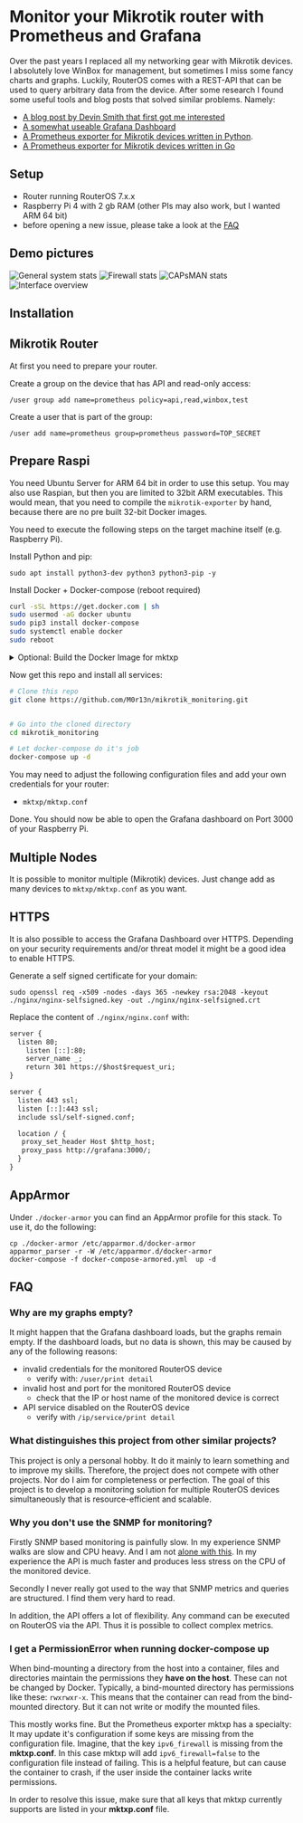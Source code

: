 # Monitor your Mikrotik router with Prometheus and Grafana

Over the past years I replaced all my networking gear with Mikrotik devices. I absolutely love WinBox for management, but sometimes I miss some fancy charts and graphs. Luckily, RouterOS comes with a REST-API that can be used to query arbitrary data from the device. After some research I found some useful tools and blog posts that solved similar problems. Namely:

- [A blog post by Devin Smith that first got me interested](https://blog.devinsmith.co.za/home-internet-grafana-lockdown/)
- [A somewhat useable Grafana Dashboard](https://grafana.com/grafana/dashboards/10950)
- [A Prometheus exporter for Mikrotik devices written in Python](https://github.com/akpw/mktxp).
- [A Prometheus exporter for Mikrotik devices written in Go](https://github.com/nshttpd/mikrotik-exporter)

## Setup

- Router running RouterOS 7.x.x
- Raspberry Pi 4 with 2 gb RAM (other PIs may also work, but I wanted ARM 64 bit)
- before opening a new issue, please take a look at the [FAQ](#FAQ)

## Demo pictures

![General system stats](https://github.com/M0r13n/mikrotik_monitoring/blob/main/doc/pic_2.png)
![Firewall stats](https://github.com/M0r13n/mikrotik_monitoring/blob/main/doc/pic_3.png)
![CAPsMAN stats](https://github.com/M0r13n/mikrotik_monitoring/blob/main/doc/pic_5.png)
![Interface overview](https://github.com/M0r13n/mikrotik_monitoring/blob/main/doc/pic_6.png)

## Installation

## Mikrotik Router
At first you need to prepare your router. 

Create a group on the device that has API and read-only access:

`/user group add name=prometheus policy=api,read,winbox,test`

Create a user that is part of the group:

`/user add name=prometheus group=prometheus password=TOP_SECRET`

## Prepare Raspi

You need Ubuntu Server for ARM 64 bit in order to use this setup. You may also use Raspian, but then you are limited to 32bit ARM executables. This would mean, that you need to compile the `mikrotik-exporter` by hand, because there are no pre built 32-bit Docker images.

You need to execute the following steps on the target machine itself (e.g. Raspberry Pi).

Install Python and pip:

`sudo apt install python3-dev python3 python3-pip -y`

Install Docker + Docker-compose (reboot required)

```bash
curl -sSL https://get.docker.com | sh
sudo usermod -aG docker ubuntu
sudo pip3 install docker-compose
sudo systemctl enable docker
sudo reboot
```

<details>
<summary>Optional: Build the Docker Image for mktxp</summary>

It might be necessary to build the Docker Image for: https://github.com/akpw/mktxp.
This is especially the case, if your architecture is not:
- linux/amd64
- linux/arm/v7
- linux/arm64

```bash
# Get the mktxp repository
git clone https://github.com/akpw/mktxp.git

# Go into the newly downloaded repo
cd mktxp

# Build the docker image
docker build . -t leonmorten/mktxp:latest
```

</details>

Now get this repo and install all services:

```bash
# Clone this repo
git clone https://github.com/M0r13n/mikrotik_monitoring.git


# Go into the cloned directory
cd mikrotik_monitoring

# Let docker-compose do it's job
docker-compose up -d
```

You may need to adjust the following configuration files and add your own credentials for your router:

- `mktxp/mktxp.conf`


Done. You should now be able to open the Grafana dashboard on Port 3000 of your Raspberry Pi.

## Multiple Nodes

It is possible to monitor multiple (Mikrotik) devices. Just change add as many devices to `mktxp/mktxp.conf` as you want. 

## HTTPS

It is also possible to access the Grafana Dashboard over HTTPS.
Depending on your security requirements and/or threat model it might be a good idea to enable HTTPS.

Generate a self signed certificate for your domain:

`sudo openssl req -x509 -nodes -days 365 -newkey rsa:2048 -keyout ./nginx/nginx-selfsigned.key -out ./nginx/nginx-selfsigned.crt`

Replace the content of `./nginx/nginx.conf` with:

```txt
server {
  listen 80;
	listen [::]:80;
	server_name _;
	return 301 https://$host$request_uri;
}

server {
  listen 443 ssl;
  listen [::]:443 ssl;
  include ssl/self-signed.conf;

  location / {
   proxy_set_header Host $http_host; 
   proxy_pass http://grafana:3000/;
  }
}

```

## AppArmor

Under `./docker-armor` you can find an AppArmor profile for this stack. To use it, do the following:

```
cp ./docker-armor /etc/apparmor.d/docker-armor
apparmor_parser -r -W /etc/apparmor.d/docker-armor
docker-compose -f docker-compose-armored.yml  up -d
```

## FAQ

### Why are my graphs empty?

It might happen that the Grafana dashboard loads, but the graphs remain empty. If the dashboard loads, but no data is shown, this may be caused by any of the following reasons:

- invalid credentials for the monitored RouterOS device
    - verify with: `/user/print detail`
- invalid host and port for the monitored RouterOS device
    - check that the IP or host name of the monitored device is correct
- API service disabled on the RouterOS device
    - verify with `/ip/service/print detail`

### What distinguishes this project from other similar projects?

This project is only a personal hobby.
It do it mainly to learn something and to improve my skills.
Therefore, the project does not compete with other projects.
Nor do I aim for completeness or perfection.
The goal of this project is to develop a monitoring solution for multiple RouterOS devices simultaneously that is resource-efficient and scalable.

### Why you don't use the SNMP for monitoring?

Firstly SNMP based monitoring is painfully slow.
In my experience SNMP walks are slow and CPU heavy.
And I am not [alone with this](https://forum.mikrotik.com/viewtopic.php?t=132304).
In my experience the API is much faster and produces less stress on the CPU of the monitored device.

Secondly I never really got used to the way that SNMP metrics and queries are structured.
I find them very hard to read.

In addition, the API offers a lot of flexibility.
Any command can be executed on RouterOS via the API.
Thus it is possible to collect complex metrics.

### I get a PermissionError when running docker-compose up

When bind-mounting a directory from the host into a container, files and directories
maintain the permissions they **have on the host**. These can not be changed by Docker.
Typically, a bind-mounted directory has permissions like these: `rwxrwxr-x`.
This means that the container can read from the bind-mounted directory. But it can not
write or modify the mounted files.

This mostly works fine. But the Prometheus exporter mktxp has a specialty:
It may update it's configuration if some keys are missing from the configuration file.
Imagine, that the key `ipv6_firewall` is missing from the **mktxp.conf**. In this case
mktxp will add `ipv6_firewall=false` to the configuration file instead of failing.
This is a helpful feature, but can cause the container to crash, if the user inside
the container lacks write permissions.

In order to resolve this issue, make sure that all keys that mktxp currently supports
are listed in your **mktxp.conf** file.
